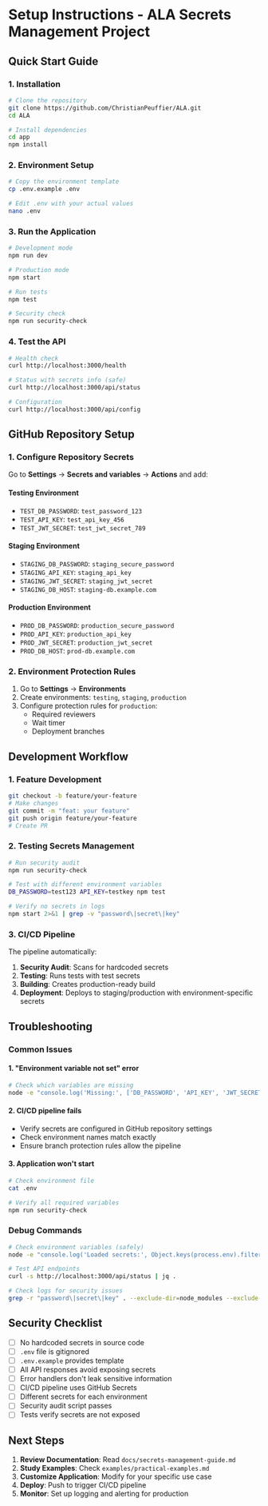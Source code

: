 # Setup Instructions - ALA Secrets Management Project

## Quick Start Guide

### 1. Installation

```bash
# Clone the repository
git clone https://github.com/ChristianPeuffier/ALA.git
cd ALA

# Install dependencies
cd app
npm install
```

### 2. Environment Setup

```bash
# Copy the environment template
cp .env.example .env

# Edit .env with your actual values
nano .env
```

### 3. Run the Application

```bash
# Development mode
npm run dev

# Production mode
npm start

# Run tests
npm test

# Security check
npm run security-check
```

### 4. Test the API

```bash
# Health check
curl http://localhost:3000/health

# Status with secrets info (safe)
curl http://localhost:3000/api/status

# Configuration
curl http://localhost:3000/api/config
```

## GitHub Repository Setup

### 1. Configure Repository Secrets

Go to **Settings** → **Secrets and variables** → **Actions** and add:

#### Testing Environment
- `TEST_DB_PASSWORD`: `test_password_123`
- `TEST_API_KEY`: `test_api_key_456`
- `TEST_JWT_SECRET`: `test_jwt_secret_789`

#### Staging Environment
- `STAGING_DB_PASSWORD`: `staging_secure_password`
- `STAGING_API_KEY`: `staging_api_key`
- `STAGING_JWT_SECRET`: `staging_jwt_secret`
- `STAGING_DB_HOST`: `staging-db.example.com`

#### Production Environment
- `PROD_DB_PASSWORD`: `production_secure_password`
- `PROD_API_KEY`: `production_api_key`
- `PROD_JWT_SECRET`: `production_jwt_secret`
- `PROD_DB_HOST`: `prod-db.example.com`

### 2. Environment Protection Rules

1. Go to **Settings** → **Environments**
2. Create environments: `testing`, `staging`, `production`
3. Configure protection rules for `production`:
   - Required reviewers
   - Wait timer
   - Deployment branches

## Development Workflow

### 1. Feature Development
```bash
git checkout -b feature/your-feature
# Make changes
git commit -m "feat: your feature"
git push origin feature/your-feature
# Create PR
```

### 2. Testing Secrets Management
```bash
# Run security audit
npm run security-check

# Test with different environment variables
DB_PASSWORD=test123 API_KEY=testkey npm test

# Verify no secrets in logs
npm start 2>&1 | grep -v "password\|secret\|key"
```

### 3. CI/CD Pipeline

The pipeline automatically:
1. **Security Audit**: Scans for hardcoded secrets
2. **Testing**: Runs tests with test secrets
3. **Building**: Creates production-ready build
4. **Deployment**: Deploys to staging/production with environment-specific secrets

## Troubleshooting

### Common Issues

#### 1. "Environment variable not set" error
```bash
# Check which variables are missing
node -e "console.log('Missing:', ['DB_PASSWORD', 'API_KEY', 'JWT_SECRET'].filter(v => !process.env[v]))"
```

#### 2. CI/CD pipeline fails
- Verify secrets are configured in GitHub repository settings
- Check environment names match exactly
- Ensure branch protection rules allow the pipeline

#### 3. Application won't start
```bash
# Check environment file
cat .env

# Verify all required variables
npm run security-check
```

### Debug Commands

```bash
# Check environment variables (safely)
node -e "console.log('Loaded secrets:', Object.keys(process.env).filter(k => k.includes('PASSWORD') || k.includes('KEY') || k.includes('SECRET')).map(k => k + ': ' + (process.env[k] ? 'SET' : 'MISSING')))"

# Test API endpoints
curl -s http://localhost:3000/api/status | jq .

# Check logs for security issues
grep -r "password\|secret\|key" . --exclude-dir=node_modules --exclude-dir=.git
```

## Security Checklist

- [ ] No hardcoded secrets in source code
- [ ] `.env` file is gitignored
- [ ] `.env.example` provides template
- [ ] All API responses avoid exposing secrets
- [ ] Error handlers don't leak sensitive information
- [ ] CI/CD pipeline uses GitHub Secrets
- [ ] Different secrets for each environment
- [ ] Security audit script passes
- [ ] Tests verify secrets are not exposed

## Next Steps

1. **Review Documentation**: Read `docs/secrets-management-guide.md`
2. **Study Examples**: Check `examples/practical-examples.md`
3. **Customize Application**: Modify for your specific use case
4. **Deploy**: Push to trigger CI/CD pipeline
5. **Monitor**: Set up logging and alerting for production
